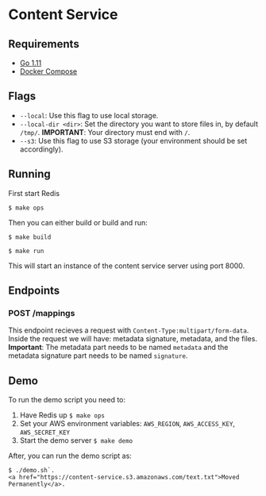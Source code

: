 # Content Service

## Requirements

- [Go 1.11](https://golang.org/dl/)
- [Docker Compose](https://docs.docker.com/compose/)

## Flags

- `--local`: Use this flag to use local storage.
- `--local-dir <dir>`: Set the directory you want to store files in, by default `/tmp/`. **IMPORTANT**: Your directory must end with `/`.
- `--s3`: Use this flag to use S3 storage (your environment should be set accordingly).

## Running

First start Redis

```
$ make ops
```

Then you can either build or build and run:

```
$ make build

$ make run
```

This will start an instance of the content service server using port 8000.

## Endpoints

### POST /mappings

This endpoint recieves a request with `Content-Type:multipart/form-data`. Inside the request we will have: metadata signature, metadata, and the files. **Important**: The metadata part needs to be named `metadata` and the metadata signature part needs to be named `signature`.

## Demo

To run the demo script you need to:

1. Have Redis up `$ make ops`
1. Set your AWS environment variables: `AWS_REGION`, `AWS_ACCESS_KEY`, `AWS_SECRET_KEY`
1. Start the demo server `$ make demo`

After, you can run the demo script as:

```
$ ./demo.sh`.
<a href="https://content-service.s3.amazonaws.com/text.txt">Moved Permanently</a>.
```
